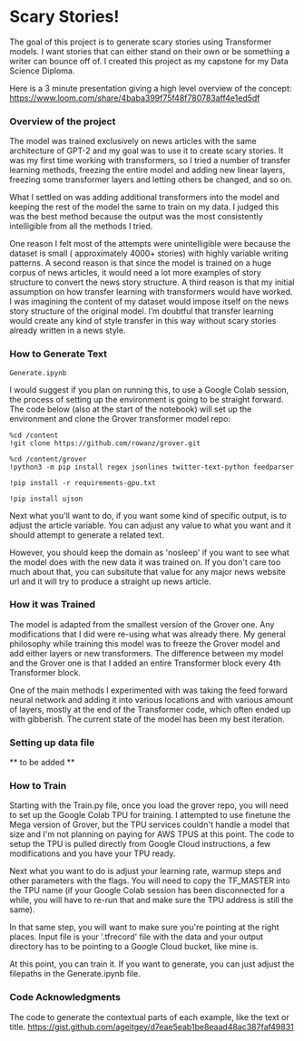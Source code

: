 # Scary Stories!

The goal of this project is to generate scary stories using Transformer models. I want stories that can either stand on their own or be something a writer can bounce off of. I created this project as my capstone for my Data Science Diploma. 

Here is a 3 minute presentation giving a high level overview of the concept: https://www.loom.com/share/4baba399f75f48f780783aff4e1ed5df

### Overview of the project

The model was trained exclusively on news articles with the same architecture of GPT-2 and my goal was to use it to create scary stories. It was my first time working with transformers, so I tried a number of transfer learning methods, freezing the entire model and adding new linear layers, freezing some transformer layers and letting others be changed, and so on. 

What I settled on was adding additional transformers into the model and keeping the rest of the model the same to train on my data. I judged this was the best method because the output was the most consistently intelligible from all the methods I tried.  

One reason I felt most of the attempts were unintelligible were because the dataset is small ( approximately 4000+ stories) with highly variable writing patterns. 
A second reason is that since the model is trained on a huge corpus of news articles, it would need a lot more examples of story structure to convert the news story structure. 
A third reason is that my initial assumption on how transfer learning with transformers would have worked. I was imagining the content of my dataset would impose itself on the news story structure of the original model. I’m doubtful that transfer learning would create any kind of style transfer in this way without scary stories already written in a news style.  


### How to Generate Text

    Generate.ipynb

I would suggest if you plan on running this, to use a Google Colab session, the process of setting up the environment is going to be straight forward. The code below (also at the start of the notebook) will set up the environment and clone the Grover transformer model repo:

    %cd /content
    !git clone https://github.com/rowanz/grover.git

    %cd /content/grover
    !python3 -m pip install regex jsonlines twitter-text-python feedparser

    !pip install -r requirements-gpu.txt

    !pip install ujson

Next what you'll want to do, if you want some kind of specific output, is to adjust the article variable. You can adjust any value to what you want and it should attempt to generate a related text.

However, you should keep the domain as 'nosleep' if you want to see what the model does with the new data it was trained on. If you don't care too much about that, you can subsitute that value for any major news website url and it will try to produce a straight up news article. 

### How it was Trained

The model is adapted from the smallest version of the Grover one. Any modifications that I did were re-using what was already there. My general philosophy while training this model was to freeze the Grover model and add either layers or new transformers. The difference between my model and the Grover one is that I added an entire Transformer block every 4th Transformer block. 

One of the main methods I experimented with was taking the feed forward neural network and adding it into various locations and with various amount of layers, mostly at the end of the Transformer code, which often ended up with gibberish. The current state of the model has been my best iteration.

### Setting up data file

** to be added **

### How to Train

Starting with the Train.py file, once you load the grover repo, you will need to set up the Google Colab TPU for training. I attempted to use finetune the Mega version of Grover, but the TPU services couldn't handle a model that size and I'm not planning on paying for AWS TPUS at this point. The code to setup the TPU is pulled directly from Google Cloud instructions, a few modifications and you have your TPU ready.

Next what you want to do is adjust your learning rate, warmup steps and other parameters with the flags. You will need to copy the TF_MASTER into the TPU name (if your Google Colab session has been disconnected for a while, you will have to re-run that and make sure the TPU address is still the same).

In that same step, you will want to make sure you're pointing at the right places. Input file is your '.tfrecord' file with the data and your output directory has to be pointing to a Google Cloud bucket, like mine is.

At this point, you can train it. If you want to generate, you can just adjust the filepaths in the Generate.ipynb file. 

### Code Acknowledgments

The code to generate the contextual parts of each example, like the text or title.
https://gist.github.com/ageitgey/d7eae5eab1be8eaad48ac387faf49831
